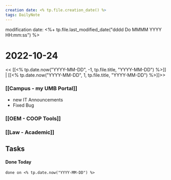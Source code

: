 ```yaml
---
creation date: <% tp.file.creation_date() %>
tags: DailyNote 
---
```


modification date: <%+ tp.file.last_modified_date("dddd Do MMMM YYYY HH:mm:ss") %> 

# 2022-10-24


<< [[<% tp.date.now("YYYY-MM-DD", -1, tp.file.title, "YYYY-MM-DD") %>]] | [[<% tp.date.now("YYYY-MM-DD", 1, tp.file.title, "YYYY-MM-DD") %>]]>>

### [[Campus - my UMB Portal]]
- new IT Announcements 
- Fixed Bug

### [[OEM - COOP Tools]]


### [[Law - Academic]]


## Tasks


#### Done Today

```tasks
done on <% tp.date.now("YYYY-MM-DD") %>
```

